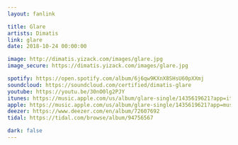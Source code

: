 ```yaml
---
layout: fanlink

title: Glare
artists: Dimatis
link: glare
date: 2018-10-24 00:00:00

image: http://dimatis.yizack.com/images/glare.jpg
image_secure: https://dimatis.yizack.com/images/glare.jpg

spotify: https://open.spotify.com/album/6j6qw9KXnX8SHsU60pXXmj
soundcloud: https://soundcloud.com/certified/dimatis-glare
youtube: https://youtu.be/30nO0lg2PJY
itunes: https://music.apple.com/us/album/glare-single/1435619621?app=itunes
apple: https://music.apple.com/us/album/glare-single/1435619621?app=music
deezer: https://www.deezer.com/en/album/72607692
tidal: https://tidal.com/browse/album/94756567

dark: false
---
```

